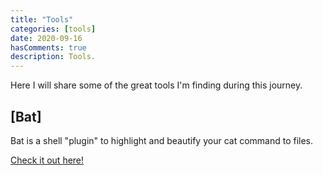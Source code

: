 ```yaml
---
title: "Tools"
categories: [tools]
date: 2020-09-16
hasComments: true
description: Tools.
---
```


Here I will share some of the great tools I'm finding during this journey.

## [Bat]

Bat is a shell "plugin" to highlight and beautify your cat command to files. 

[Check it out here!]((/misc/tools/bat/))